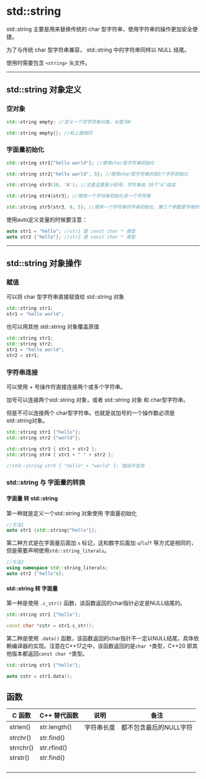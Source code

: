 # std::string

std::string 主要是用来替换传统的 char 型字符串，使用字符串的操作更加安全便捷。

为了与传统 char 型字符串兼容， std::string 中的字符串同样以 NULL 结尾。

使用时需要包含 `<string>` 头文件。

----

## std::string 对象定义

### 空对象

```cpp
std::string empty; //定义一个空字符串对象，长度为0

std::string empty{}; //和上面相同
```

### 字面量初始化

```cpp
std::string str1{"hello world"}; //使用char型字符串初始化

std::string str2{"hello world", 5}; //使用char型字符串的前5个字符初始化

std::string str3(10, 'A'); //注意这里是小括号，字符串由 10个‘A’组成

std::string str4{str3}; //使用一个字符串初始化另一个字符串

std::string str5{str3, 0, 5}; //使用一个字符串的字串初始化，第三个参数是字串的长度，不是索引
```

使用auto定义变量的时候要注意：

```cpp
auto str1 = "hello"; //str1 是 const char * 类型
auto str2 {"hello"}; //str2 是 const char * 类型
```

---

## std::string 对象操作

### 赋值

可以将 char 型字符串直接赋值给 std::string 对象

```cpp
std::string str1;
str1 = "hello world";
```

也可以用其他 std::string 对象覆盖原值

```cpp
std::string str1;
std::string str2;
str1 = "hello world";
str2 = str1;
```

### 字符串连接

可以使用 + 号操作符直接连接两个或多个字符串。 

加号可以连接两个std::string 对象，或者 std::string 对象 和 char型字符串。

但是不可以连接两个 char型字符串。也就是说加号的一个操作数必须是std::string对象。

```cpp
std::string str1 {"hello"};
std::string str2 {"world"};

std::string str3 { str1 + str2 };
std::string str4 { str1 + " " + str2 };

//std::string str5 { "hello" + "world" }; 错误不支持
```

### std::string 与 字面量的转换

#### 字面量 转 std::string

第一种就是定义一个std::string 对象使用 字面量初始化

```cpp
//方法1
auto str1 {std::string{"hello"}};
```

第二种方式是在字面量后面加 `s` 标记，这和数字后面加 `u`/`lu`/`f` 等方式是相同的，但是需要声明使用`std::string_literals`。

```cpp
//方法2
using namespace std::string_literals;
auto str2 {"hello"s};
```

#### std::string 转 字面量

第一种是使用 `.c_str()` 函数，该函数返回的char指针必定是NULL结尾的。

```cpp
std::string str1 {"hello"};

const char *cstr = str1.c_str();
```

第二种是使用 `.data()` 函数，该函数返回的char指针不一定以NULL结尾，具体依赖编译器的实现。注意在C++17之中，该函数返回的是`char *`类型，C++20 即其他版本都返回`const char *`类型。

```cpp
std::string str1 {"hello"};

auto cstr = str1.data();
```



## 函数

| C 函数      | C++ 替代函数     | 说明    | 备注            |
| --------- |:------------ | ----- | ------------- |
| strlen()  | str.length() | 字符串长度 | 都不包含最后的NULL字符 |
| strchr()  | str.find()   |       |               |
| strrchr() | str.rfind()  |       |               |
| strstr()  | str.find()   |       |               |
|           |              |       |               |
|           |              |       |               |
|           |              |       |               |
|           |              |       |               |